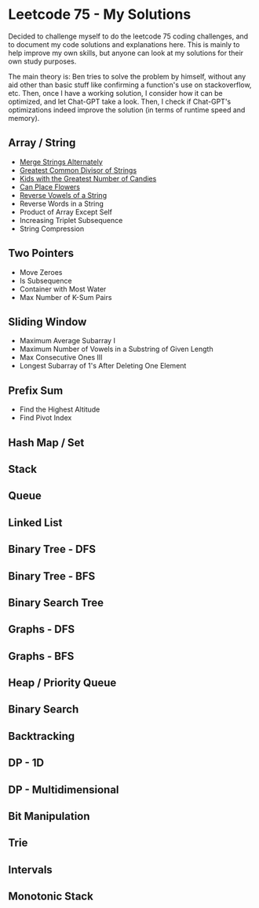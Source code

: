 # Leetcode 75 - My Solutions

Decided to challenge myself to do the leetcode 75 coding challenges, and to document my code solutions and explanations here. This is mainly to help improve my own skills, but anyone can look at my solutions for their own study purposes.

The main theory is: Ben tries to solve the problem by himself, without any aid other than basic stuff like confirming a function's use on stackoverflow, etc. Then, once I have a working solution, I consider how it can be optimized, and let Chat-GPT take a look. Then, I check if Chat-GPT's optimizations indeed improve the solution (in terms of runtime speed and memory).

## Array / String

-   [Merge Strings Alternately](./array_strings/merge_strings_alternately.md)
-   [Greatest Common Divisor of Strings](./array_strings/greatest_common_divisor_of_strings.md)
-   [Kids with the Greatest Number of Candies](./array_strings/kids_with_the_greatest_number_of_candies.md)
-   [Can Place Flowers](./array_strings/can_place_flowers.md)
-   [Reverse Vowels of a String](./array_strings/reverse_vowels_of_a_string.md)
-   Reverse Words in a String
-   Product of Array Except Self
-   Increasing Triplet Subsequence
-   String Compression

## Two Pointers

-   Move Zeroes
-   Is Subsequence
-   Container with Most Water
-   Max Number of K-Sum Pairs

## Sliding Window

-   Maximum Average Subarray I
-   Maximum Number of Vowels in a Substring of Given Length
-   Max Consecutive Ones III
-   Longest Subarray of 1's After Deleting One Element

## Prefix Sum

-   Find the Highest Altitude
-   Find Pivot Index

## Hash Map / Set

## Stack

## Queue

## Linked List

## Binary Tree - DFS

## Binary Tree - BFS

## Binary Search Tree

## Graphs - DFS

## Graphs - BFS

## Heap / Priority Queue

## Binary Search

## Backtracking

## DP - 1D

## DP - Multidimensional

## Bit Manipulation

## Trie

## Intervals

## Monotonic Stack
